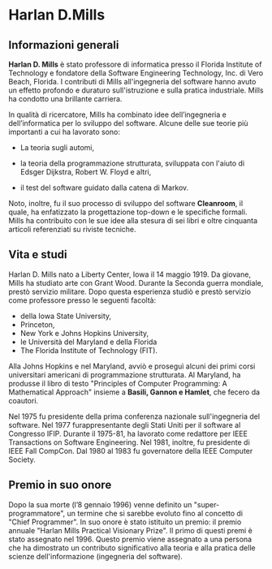 # **Harlan D.Mills**
## **Informazioni generali**

**Harlan D. Mills** è stato professore di informatica presso il Florida Institute of Technology e fondatore della 
Software Engineering Technology, Inc. di Vero Beach, Florida. I contributi di Mills all'ingegneria del software hanno avuto un effetto profondo e duraturo sull'istruzione e sulla pratica industriale. Mills ha condotto una brillante carriera.

In qualità di ricercatore, Mills ha combinato idee dell’ingegneria e dell’informatica per lo sviluppo del software. Alcune delle sue teorie più importanti a cui ha lavorato sono:
*  La teoria sugli automi,

*  la teoria della programmazione strutturata, sviluppata
   con l'aiuto di Edsger Dijkstra, Robert W. Floyd e altri,

* il test del software guidato dalla catena di Markov.

Noto, inoltre, fu il suo processo di sviluppo del software **Cleanroom**, il quale, ha enfatizzato la progettazione top-down e le specifiche formali. Mills ha contribuito con le sue idee alla stesura di sei libri e oltre cinquanta articoli referenziati su riviste tecniche.

## **Vita e studi**
Harlan D. Mills nato a Liberty Center, Iowa il 14 maggio 1919. Da giovane, Mills ha studiato arte con Grant Wood. Durante la Seconda guerra mondiale, prestò servizio militare. Dopo questa esperienza studiò e prestò servizio come professore presso le seguenti facoltà:
* della Iowa State University,
* Princeton,
* New York e Johns Hopkins University,
* le Università del Maryland e della Florida
* The Florida Institute of Technology (FIT).

Alla Johns Hopkins e nel Maryland, avviò e proseguì alcuni dei primi corsi universitari americani di programmazione strutturata. Al Maryland, ha produsse il libro di testo "Principles of Computer Programming: A Mathematical Approach" insieme a **Basili, Gannon e Hamlet**, che fecero da coautori.

Nel 1975 fu presidente della prima conferenza nazionale sull'ingegneria del software. Nel 1977 furappresentante degli Stati Uniti per il software al Congresso IFIP. Durante il 1975-81, ha lavorato come redattore per IEEE Transactions on Software Engineering. Nel 1981, inoltre, fu presidente di IEEE Fall CompCon. Dal 1980 al 1983 fu governatore della IEEE Computer Society.

## **Premio in suo onore**
Dopo la sua morte (l’8 gennaio 1996) venne definito un "super-programmatore", un termine che si sarebbe evoluto fino al concetto di "Chief Programmer". In suo onore è stato istituito un premio: il premio annuale "Harlan Mills Practical Visionary Prize". Il primo di questi premi è stato assegnato nel 1996. Questo premio viene assegnato a una persona che ha dimostrato un contributo significativo alla teoria e alla pratica delle scienze dell'informazione (ingegneria del software).

